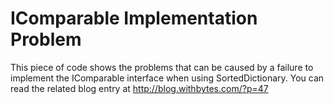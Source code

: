 # IComparable Implementation Problem #

This piece of code shows the problems that can be caused by a failure to implement the
IComparable interface when using SortedDictionary. You can read the related blog entry at
http://blog.withbytes.com/?p=47